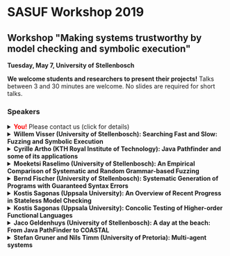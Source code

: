 # SASUF Workshop 2019

## Workshop "Making systems trustworthy by model checking and symbolic execution"

**Tuesday, May 7, University of Stellenbosch**

**We welcome students and researchers to present their projects!**
Talks between 3 and 30 minutes are welcome. No slides are required for short talks.

### Speakers

<details>
  <summary><font color="red"><b>You!</b></font> Please contact us (click for details)</summary>
  We encourage researchers and students to give a presentation on their own work related to model checking and symbolic execution. Please e-mail <tt>artho</tt> (at) <tt>kth.se</tt> with your name and the title and duration of your presentation to register. Short presentation don't need an abstract.
</details>
  
<details>
  <summary>
<b>Willem Visser (University of Stellenbosch): Searching Fast and Slow: Fuzzing and Symbolic Execution</b>
  </summary>
Abstract: </br>
The past few years a number of research groups built tools where they combined fuzzing and symbolic execution, and in this talk we will discuss yet another case. The combination of these two technologies for bug finding is a no-brainer: fuzzing covers lots of cases with very little effort, but can get stuck generating inputs to highly constrained behaviours, for which symbolic execution is good. What makes our approach (COASTAL) somewhat unique is that it uses concolic execution rather than classic symbolic execution and that the fuzzer and the concolic execution were built into the same framework, from scratch (in other words it is not two existing tools that are being combined). In this talk we will discuss the design decisions, the integrated architecture and show some examples.
</details>

<details>
<summary><b>Cyrille Artho (KTH Royal Institute of Technology): Java Pathfinder and some of its applications</b>
  </summary>
  Abstract: </br>
  This talk gives an overview of Java Pathfinder and then presents the case study "Verifying Nested Lock Priority Inheritance in RTEMS with Java Pathfinder". That work analyzes a Java model of the priority inheritance protocol for mutual exclusion, as implemented in the RTEMS open-source real-time operating system. We verified this model using Java Pathfinder to detect potential data races, deadlocks, and priority inversions. JPF detected a known bug in the RTEMS implementation, which we modified along with the Java model. Verification of the modified model showed the absence of data races, deadlocks, and established nine protocol-specific correctness properties.
</details>

<details>
  <summary><b>Moeketsi Raselimo (University of Stellenbosch): An Empirical Comparison of Systematic and Random Grammar-based Fuzzing</b></summary>
</details>
   
<details>
  <summary><b>Bernd Fischer (University of Stellenbosch): Systematic Generation of Programs with Guaranteed Syntax Errors</b></summary>
</details>

<details>
  <summary><b>Kostis Sagonas (Uppsala University): An Overview of Recent Progress in Stateless Model Checking</b></summary>
Abstract: </br>
A successful technique for finding concurrency bugs (i.e., defects that
arise only under some thread schedulings) and for
verifying their absence is stateless model checking (SMC).  Given a
terminating program, which may be annotated with assertions, SMC
systematically explores the set of all thread schedulings that are
possible during runs of this program. A special runtime scheduler drives
the SMC exploration by making decisions on scheduling whenever such
choices may affect the interaction between threads. Given enough time,
the exploration covers all possible executions and detects any
unexpected program results, program crashes, or assertion violations.
The technique is entirely automatic, has no false positives, does not
consume excessive memory, and can quickly reproduce the concurrency bugs
it detects.  SMC faces the problem that the number of possible thread
schedulings grows exponentially with the length of program execution,
and must therefore be equipped with techniques to reduce the number of
explored executions. This talk will overview algorithms and tools for
stateless model checking, focusing on recent progress in algorithms for
dynamic partial order reduction (DPOR), both under Sequential
Consistency and Weak Memory Models. 
</details>

<details>
  <summary><b>Kostis Sagonas (Uppsala University): Concolic Testing of Higher-order Functional Languages</b></summary>
Abstract: </br>
Concolic testing is a fully automatic software testing technique that
combines concrete and symbolic execution of a program unit in an attempt
to explore all the code paths in this unit or at least explore all its
paths up to a depth bound. In this talk, we will describe how concolic
testing can be applicable to high-level languages in general and to
functional programming languages in particular. For such languages, the
concolic engine needs to efficiently support pattern matching, recursive
data types such as lists, recursion and higher-order functions. We will
also briefly talk about the engineering effort that concolic testing
tools require, in particular in interfacing with SMT solvers.
<br>
The talk will also include a demo of CutEr (as in “more cute”), a
concolic testing tool for Erlang, and will briefly report on some of the
bugs in the implementation of Erlang/OTP that CutEr has discovered and
the coverage that it manages to achieve. 
</details>

<details>
  <summary><b>Jaco Geldenhuys (University of Stellenbosch): A day at the beach: From Java PathFinder to COASTAL</b></summary>
</details>

<details>
  <summary><b>Stefan Gruner and Nils Timm (University of Pretoria): Multi-agent systems</b></summary>
</details>

